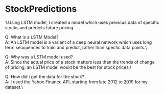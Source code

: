 # StockPredictions
1.Using LSTM model, I created a model which uses previous data of specific stocks and predicts future pricing.

Q: What is a LSTM Model?\
A: An LSTM model is a variant of a deep neural network which uses long term seuquences to train and predict, rather than specfic data points.\

Q: Why was a LSTM model used?\
A: Since the actual price of a stock matters less than the trends of change of pricing, an LSTM model would be the best for stock prices.\

Q: How did I get the data for the stock?\
A: I used the Yahoo Finance API, starting from late 2012 to 2019 for my dataset.\
